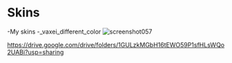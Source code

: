 # Skins
-My skins
   -_vaxei_different_color
  ![screenshot057](https://user-images.githubusercontent.com/96342426/146644552-d988a926-e1a8-44cd-8059-8f36d2284438.jpg)

  https://drive.google.com/drive/folders/1GULzkMGbH16tEWO59P1sfHLsWQo2UABi?usp=sharing
  
</div>
